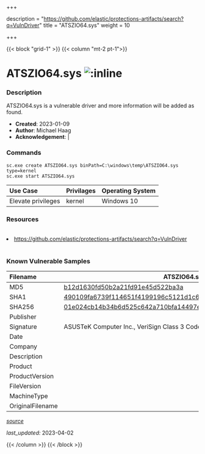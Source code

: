 +++

description = "https://github.com/elastic/protections-artifacts/search?q=VulnDriver"
title = "ATSZIO64.sys"
weight = 10

+++


{{< block "grid-1" >}}
{{< column "mt-2 pt-1">}}


# ATSZIO64.sys ![:inline](/images/twitter_verified.png) 


### Description

ATSZIO64.sys is a vulnerable driver and more information will be added as found.

- **Created**: 2023-01-09
- **Author**: Michael Haag
- **Acknowledgement**:  | [](https://twitter.com/)

### Commands

```
sc.exe create ATSZIO64.sys binPath=C:\windows\temp\ATSZIO64.sys type=kernel
sc.exe start ATSZIO64.sys
```

| Use Case | Privilages | Operating System | 
|:---- | ---- | ---- |
| Elevate privileges | kernel | Windows 10 |

### Resources
<br>
<li><a href=" https://github.com/elastic/protections-artifacts/search?q=VulnDriver"> https://github.com/elastic/protections-artifacts/search?q=VulnDriver</a></li>
<br>

### Known Vulnerable Samples

| Filename | ATSZIO64.sys |
|:---- | ---- | 
| MD5 | <a href="https://www.virustotal.com/gui/file/b12d1630fd50b2a21fd91e45d522ba3a">b12d1630fd50b2a21fd91e45d522ba3a</a> |
| SHA1 | <a href="https://www.virustotal.com/gui/file/490109fa6739f114651f4199196c5121d1c6bdf2">490109fa6739f114651f4199196c5121d1c6bdf2</a> |
| SHA256 | <a href="https://www.virustotal.com/gui/file/01e024cb14b34b6d525c642a710bfa14497ea20fd287c39ba404b10a8b143ece">01e024cb14b34b6d525c642a710bfa14497ea20fd287c39ba404b10a8b143ece</a> |
| Publisher |  |
| Signature | ASUSTeK Computer Inc., VeriSign Class 3 Code Signing 2010 CA, VeriSign   |
| Date |  |
| Company |  |
| Description |  |
| Product |  |
| ProductVersion |  |
| FileVersion |  |
| MachineType |  |
| OriginalFilename |  |



[*source*](https://github.com/magicsword-io/LOLDrivers/tree/main/yaml/atszio64.sys.yml)

*last_updated:* 2023-04-02








{{< /column >}}
{{< /block >}}
